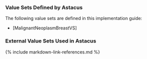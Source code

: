 ### Value Sets Defined by Astacus

The following value sets are defined in this implementation guide:

* [MalignantNeoplasmBreastVS]

### External Value Sets Used in Astacus


{% include markdown-link-references.md %}
